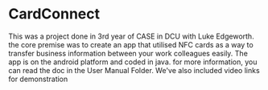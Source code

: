 # CardConnect
This was a project done in 3rd year of CASE in DCU with Luke Edgeworth. the core premise was to create an app that utilised NFC cards as a way to transfer business
information between your work colleagues easily. The app is on the android platform and coded in java. for more information, you can read the doc in the User Manual Folder. 
We've also included video links for demonstration 
